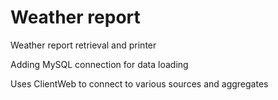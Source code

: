 # Weather report

Weather report retrieval and printer

Adding MySQL connection for data loading

Uses ClientWeb to connect to various sources and aggregates
